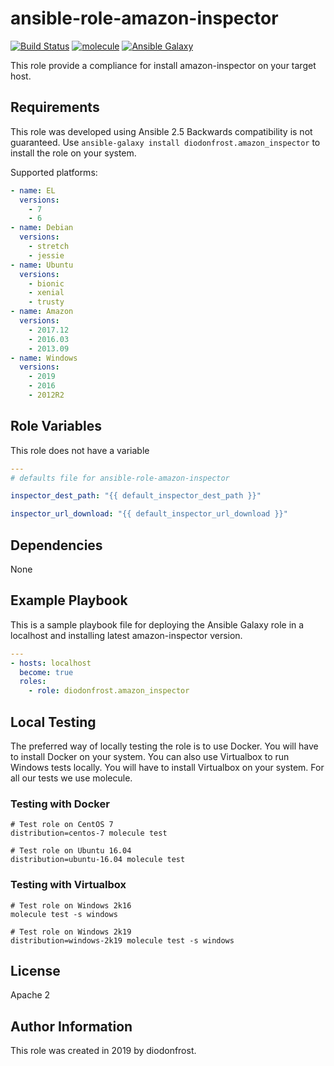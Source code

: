 # ansible-role-amazon-inspector

[![Build Status](https://travis-ci.com/diodonfrost/ansible-role-amazon-inspector.svg?branch=master)](https://travis-ci.com/diodonfrost/ansible-role-amazon-inspector)
[![molecule](https://github.com/diodonfrost/ansible-role-amazon-inspector/workflows/molecule/badge.svg)](https://github.com/diodonfrost/ansible-role-amazon-inspector/actions)
[![Ansible Galaxy](https://img.shields.io/badge/galaxy-diodonfrost.amazon_inspector-660198.svg)](https://galaxy.ansible.com/diodonfrost/amazon_inspector)

This role provide a compliance for install amazon-inspector on your target host.

## Requirements

This role was developed using Ansible 2.5 Backwards compatibility is not guaranteed.
Use `ansible-galaxy install diodonfrost.amazon_inspector` to install the role on your system.

Supported platforms:

```yaml
- name: EL
  versions:
    - 7
    - 6
- name: Debian
  versions:
    - stretch
    - jessie
- name: Ubuntu
  versions:
    - bionic
    - xenial
    - trusty
- name: Amazon
  versions:
    - 2017.12
    - 2016.03
    - 2013.09
- name: Windows
  versions:
    - 2019
    - 2016
    - 2012R2
```

## Role Variables

This role does not have a variable

```yaml
---
# defaults file for ansible-role-amazon-inspector

inspector_dest_path: "{{ default_inspector_dest_path }}"

inspector_url_download: "{{ default_inspector_url_download }}"
```

## Dependencies

None

## Example Playbook

This is a sample playbook file for deploying the Ansible Galaxy 
role in a localhost and installing latest amazon-inspector version.

```yaml
---
- hosts: localhost
  become: true
  roles:
    - role: diodonfrost.amazon_inspector
```

## Local Testing

The preferred way of locally testing the role is to use Docker. You will have to install Docker on your system.
You can also use Virtualbox to run Windows tests locally. You will have to install Virtualbox on your system. For all our tests we use molecule.

### Testing with Docker

```shell
# Test role on CentOS 7
distribution=centos-7 molecule test

# Test role on Ubuntu 16.04
distribution=ubuntu-16.04 molecule test
```

### Testing with Virtualbox

```shell
# Test role on Windows 2k16
molecule test -s windows

# Test role on Windows 2k19
distribution=windows-2k19 molecule test -s windows
```

## License

Apache 2

## Author Information

This role was created in 2019 by diodonfrost.
